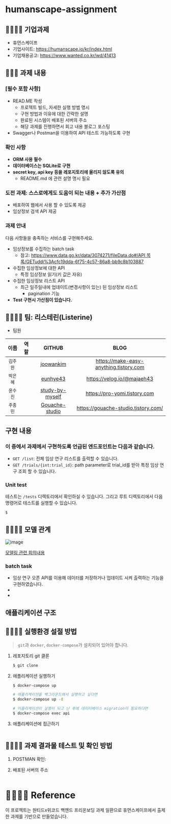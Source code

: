 # humanscape-assignment

## 👨‍👨‍👧‍👦 기업과제
- 휴먼스케이프
- 기업사이트: https://humanscape.io/kr/index.html
- 기업채용공고: https://www.wanted.co.kr/wd/41413

## 👨‍👨‍👧‍ 과제 내용

### **[필수 포함 사항]**

- READ.ME 작성
    - 프로젝트 빌드, 자세한 실행 방법 명시
    - 구현 방법과 이유에 대한 간략한 설명
    - 완료된 시스템이 배포된 서버의 주소
    - 해당 과제를 진행하면서 회고 내용 블로그 포스팅
- Swagger나 Postman을 이용하여 API 테스트 가능하도록 구현

### 확인 사항

- **ORM 사용 필수**
- **데이터베이스는 SQLite로 구현**
- **secret key, api key 등을 레포지토리에 올리지 않도록 유의**
    - README.md 에 관련 설명 명시 필요

### 도전 과제: 스스로에게도 도움이 되는 내용 + 추가 가산점

- 배포하여 웹에서 사용 할 수 있도록 제공
- 임상정보 검색 API 제공

### 과제 안내

다음 사항들을 충족하는 서비스를 구현해주세요.

- 임상정보를 수집하는 batch task
    - 참고: [https://www.data.go.kr/data/3074271/fileData.do#/API 목록/GETuddi%3Acfc19dda-6f75-4c57-86a8-bb9c8b103887](https://www.data.go.kr/data/3074271/fileData.do#/API%20%EB%AA%A9%EB%A1%9D/GETuddi%3Acfc19dda-6f75-4c57-86a8-bb9c8b103887)
- 수집한 임상정보에 대한 API
    - 특정 임상정보 읽기(키 값은 자유)
- 수집한 임상정보 리스트 API
    - 최근 일주일내에 업데이트(변경사항이 있는) 된 임상정보 리스트
        - pagination 기능
- **Test 구현시 가산점이 있습니다.**

## 👨‍👨‍👧‍👦 팀: 리스테린(Listerine)

* 팀원

| 이름 | 역할 | GITHUB | BLOG |
| :---: | :---: | :---: | :---: |
| `김주완` |  | [joowankim](https://github.com/joowankim) | https://make-easy-anything.tistory.com |
| `박은혜` |  | [eunhye43](https://github.com/eunhye43) | https://velog.io/@majaeh43 |
| `윤수진` |  | [study-by-myself](https://github.com/study-by-myself)| https://pro-yomi.tistory.com |
| `주종민` |  | [Gouache-studio](https://github.com/Gouache-studio) | https://gouache-studio.tistory.com/ |

## 구현 내용

### 이 중에서 과제에서 구현하도록 언급된 엔드포인트는 다음과 같습니다.

- `GET /list`: 전체 임상 연구 리스트를 출력할 수 있습니다. 
- `GET /trials/{int:trial_id}`: path parameter로 trial_id를 받아 특정 임상 연구 조회 할 수 있습니다.

### Unit test

테스트는 `/tests` 디렉토리에서 확인하실 수 있습니다. 그리고 루트 디렉토리에서 다음 명령어로 테스트를 실행할 수 있습니다.

```commandline
$ 
```

## 👨‍👨‍👧‍👦 모델 관계

![image](https://user-images.githubusercontent.com/32446834/141780326-f5aa1c00-d417-4452-aeef-a6c2f2ca6fdb.png)

[모델링 관련 회의내용](https://github.com/Pre-Onboarding-Listerine/humanscape-assignment.wiki.git)

### batch task

- 임상 연구 오픈 API를 이용해 데이터를 저장하거나 업데이트 시켜 출력하는 기능을 구현하였습니다.
-
-

## 애플리케이션 구조


## 👨‍👨‍👧‍👦 실행환경 설절 방법

> `git`과 `docker`, `docker-compose`가 설치되어 있어야 합니다.

1. 레포지토리 git 클론

    ```bash
    $ git clone 
    ```

2. 애플리케이션 실행하기

    ```bash
    $ docker-compose up

    # 애플리케이션을 백그라운드에서 실행하고 싶다면
    $ docker-compose up -d
    
    # 어플리케이션이 실행이 되고 난 후에 데이터베이스 migration이 필요하다면
    $ docker-compose exec api
    ```

3. 애플리케이션에 접근하기

    ```
   
    ```

## 👨‍👨‍👧‍👦 과제 결과물 테스트 및 확인 방법

1. POSTMAN 확인: 

2. 배포된 서버의 주소

    ```commandline

    ```

# 👨‍👨‍👧‍👦 Reference

이 프로젝트는 원티드x위코드 백엔드 프리온보딩 과제 일환으로 휴먼스케이프에서 출제한 과제를 기반으로 만들었습니다.


